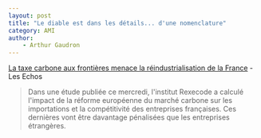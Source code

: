 ```yaml
---
layout: post
title: "Le diable est dans les détails... d'une nomenclature"
category: AMI
author: 
    - Arthur Gaudron
---
```


[La taxe carbone aux frontières menace la réindustrialisation de la France](https://www.lesechos.fr/economie-france/conjoncture/la-taxe-carbone-aux-frontieres-menace-la-reindustrialisation-de-la-france-1949803) - Les Echos

> Dans une étude publiée ce mercredi, l'institut Rexecode a calculé l'impact de la réforme européenne du marché carbone sur les importations et la compétitivité des entreprises françaises. Ces dernières vont être davantage pénalisées que les entreprises étrangères.
